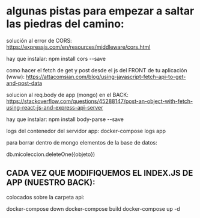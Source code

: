 # algunas pistas para empezar a saltar las piedras del camino:

solución al error de CORS:
https://expressjs.com/en/resources/middleware/cors.html

hay que instalar:
npm install cors --save


como hacer el fetch de get y post desde el js del FRONT de tu aplicación (www):
https://attacomsian.com/blog/using-javascript-fetch-api-to-get-and-post-data

solucion al req.body de app (mongo) en el BACK:
https://stackoverflow.com/questions/45288147/post-an-object-with-fetch-using-react-js-and-express-api-server

hay que instalar: 
npm install body-parse --save

logs del contenedor del servidor app:
docker-compose logs app


para borrar dentro de mongo elementos de la base de datos:

db.micoleccion.deleteOne({objeto})


## CADA VEZ QUE MODIFIQUEMOS EL INDEX.JS DE APP (NUESTRO BACK):

colocados sobre la carpeta api:

docker-compose down
docker-compose build
docker-compose up -d
